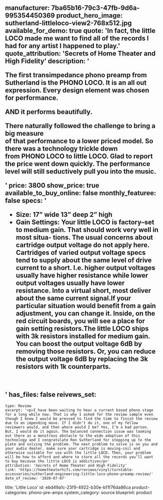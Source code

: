 manufacturer: 7ba65b16-79c3-47fb-9d6a-995354450369
product_hero_image: sutherland-littleloco-view2-768x512.jpg
available_for_demo: true
quote: 'In fact, the little LOCO made me want to find all of the records I had for any artist I happened to play.'
quote_attribution: 'Secrets of Home Theater and High Fidelity'
description: '<p>The first transimpedance phono preamp from Sutherland is the&nbsp;PHONO LOCO. It is an all out expression. Every design element was chosen for performance.</p><p>AND it performs beautifully.</p><p>There naturally followed the challenge to bring a big measure<br>of that performance to a lower priced model. So there was a technology trickle down from&nbsp;PHONO LOCO&nbsp;to&nbsp;little LOCO. Glad to report the price went down quickly. The performance level will still seductively pull you into the music.</p>'
price: 3800
show_price: true
available_to_buy_online: false
monthly_featuree: false
specs: '<ul><li>Size: 17” wide 13” deep 2” high<br></li><li>Gain Settings: Your&nbsp;little LOCO&nbsp;is factory–set to medium gain. That should work very well in most situa- tions. The usual concerns about cartridge output voltage do not apply here. Cartridges of varied output voltage specs tend to supply about the same level of drive current to a short. I.e. higher output voltages usually have higher resistance while lower output voltages usually have lower resistance. Into a virtual short, most deliver about the same current signal.If your particular situation would benefit from a gain adjustment, you can change it. Inside, on the red circuit boards, you will see a place for gain setting resistors.The&nbsp;little LOCO&nbsp;ships with 3k resistors installed for medium gain. You can boost the output voltage 6dB by removing those resistors. Or, you can reduce the output voltage 6dB by replacing the 3k resistors with 1k counterparts.<br></li></ul><p><br></p>'
has_files: false
reivews_set:
  -
    type: Review
    excerpt: '<p>I have been waiting to hear a current based phono stage for a long while now. That is why I asked for the review sample even though I knew I would be pressed to find the time to finish the review due to an impending move. If I didn’t do it, one of my fellow reviewers would, and then where would I be? Yes, I’m a bad person. But, I would do it again. The balanced connection issue was looming out there as a monstrous obstacle to the wide adoption of this technology and I congratulate Ron Sutherland for stepping up to the plate and solving the problem. The next problem to solve is on you and your audio dealer, make sure your cartridge is moving-coil and otherwise suitable for use with the little LOCO. Then, your problem will be how to afford and where to store all the records you’ll want to buy because the little LOCO is addictive</p>'
    attribution: 'Secrets of Home Theater and High Fidelity'
    link: 'https://hometheaterhifi.com/reviews/vinyl/turntable-accessories/sutherland-engineering-little-loco-phono-preamp-review/'
    date_of_review: '2020-07-07'
title: 'Little Loco'
id: ebd49a1c-23f9-4922-b30e-b11f76da86ca
product-categories: phono-pre-amps
system_category: source
blueprint: product
